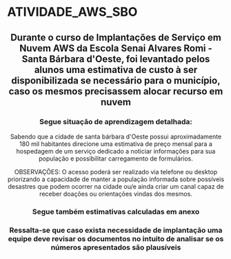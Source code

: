 # ATIVIDADE_AWS_SBO

<center>

  <h2>
    Durante o curso de Implantações de Serviço em Nuvem AWS da Escola Senai Alvares Romi - Santa Bárbara d'Oeste, foi levantado pelos alunos uma estimativa de custo à ser disponibilizada se necessário para o município, caso os mesmos precisassem alocar recurso em nuvem 
  </h2>

  <h3>Segue situação de aprendizagem detalhada:</h3>
<p>Sabendo que a cidade de santa bárbara d'Oeste possui aproximadamente 180 mil habitantes direcione uma estimativa de preço mensal para a hospedagem de um serviço dedicado a noticiar informações para sua população e possibilitar carregamento de formulários.

OBSERVAÇÕES: O acesso poderá ser realizado via telefone ou desktop priorizando a capacidade de manter a população informada sobre possíveis desastres que podem ocorrer na cidade ou/e ainda criar um canal capaz de receber doações ou orientações vindas dos mesmos.</p>
  <h3>Segue também estimativas calculadas em anexo</h3>

  <h3>Ressalta-se que caso exista necessidade de implantação uma equipe deve revisar os documentos no intuito de analisar se os números apresentados são plausíveis </h3>
</center>
